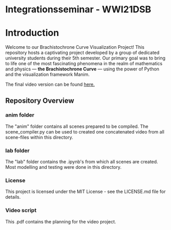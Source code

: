# Integrationsseminar - WWI21DSB

# Introduction

Welcome to our Brachistochrone Curve Visualization Project! This repository hosts a captivating project developed by a group of dedicated university students during their 5th semester. Our primary goal was to bring to life one of the most fascinating phenomena in the realm of mathematics and physics — <b>the Brachistochrone Curve</b> — using the power of Python and the visualization framework Manim.

The final video version can be found [here.](https://www.youtube.com/watch?v=WZWmby6gyl4)

## Repository Overview

### anim folder

The "anim" folder contains all scenes prepared to be compiled. The scene_compiler.py can be used to created one concatenated video from all scene-files within this directory.

### lab folder

The "lab" folder contains the .ipynb's from which all scenes are created. Most modelling and testing were done in this directory.

### License

This project is licensed under the MIT License - see the LICENSE.md file for details.

### Video script

This .pdf contains the planning for the video project.
